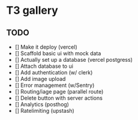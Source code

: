 # T3 gallery

## TODO

- [] Make it deploy (vercel)
- [] Scaffold basic ui with mock data
- [] Actually set up a database (vercel postgress)
- [] Attach database to ui
- [] Add authentication (w/ clerk)
- [] Add image upload
- [] Error management (w/Sentry)
- [] Routing/iage page (parallel route)
- [] Delete button with server actions
- [] Analytics (posthog)
- [] Ratelimiting (upstash)
